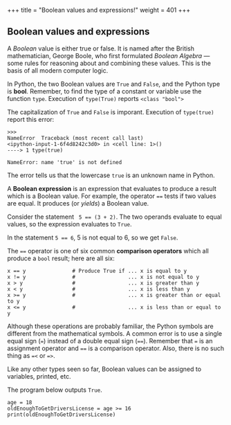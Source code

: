 +++
title = "Boolean values and expressions!"
weight = 401
+++

## Boolean values and expressions

A *Boolean* value is either true or false.  It is named
after the British mathematician, George Boole, who first formulated *Boolean
Algebra* &#8212; some rules for reasoning about and combining these values.
This is the basis of all modern computer logic.

In Python, the two Boolean values are ```True``` and ```False```, and the Python type is **bool**.
Remember, to find the type of a constant or variable use the function ```type```. Execution of ```type(True)``` reports ```<class "bool">```

The capitalization of ```True``` and ```False``` is imporant. Execution of ```type(true)``` report this error:
```
>>> 
NameError  Traceback (most recent call last)
<ipython-input-1-6f4d8242c3d0> in <cell line: 1>()
----> 1 type(true)

NameError: name 'true' is not defined
```

The error tells us that the lowercase ```true``` is an unknown name in Python. 


A **Boolean expression** is an expression that evaluates to produce a result which is
a Boolean value.  For example, the operator ```==``` tests if two values are equal.
It produces (or *yields*) a Boolean value.

Consider the statement ``` 5 == (3 + 2)```. The two operands evaluate to equal values, so the expression evaluates to ```True```. 

In the statement ```5 == 6```, 5 is not equal to 6, so we get ```False```.

The ```==``` operator is one of six common **comparison operators** which all produce
a ```bool``` result; here are all six:

```
x == y               # Produce True if ... x is equal to y
x != y               #                 ... x is not equal to y
x > y                #                 ... x is greater than y
x < y                #                 ... x is less than y
x >= y               #                 ... x is greater than or equal to y
x <= y               #                 ... x is less than or equal to y
```

Although these operations are probably familiar, the Python symbols are
different from the mathematical symbols. A common error is to use a single
equal sign (```=```) instead of a double equal sign (```==```). Remember that ```=```
is an assignment operator and ```==``` is a comparison operator. Also, there is
no such thing as ```=<``` or ```=>```.

Like any other types seen so far, Boolean values can be assigned to
variables, printed, etc.

The program below outputs ```True```.
```
age = 18
oldEnoughToGetDriversLicense = age >= 16
print(oldEnoughToGetDriversLicense)
```